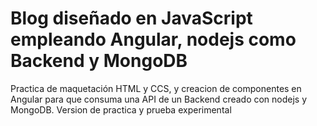 # Blog diseñado en JavaScript empleando Angular, nodejs como Backend y MongoDB

Practica de maquetación HTML y CCS, y creacion de componentes en Angular para que consuma una API de un Backend creado con nodejs y MongoDB.
Version de practica y prueba experimental

